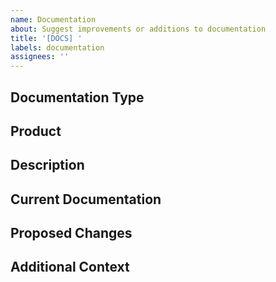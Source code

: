 ```yaml
---
name: Documentation
about: Suggest improvements or additions to documentation
title: '[DOCS] '
labels: documentation
assignees: ''
---
```


## Documentation Type
<!-- What type of documentation is this? (User Guide, API Reference, Developer Guide, etc.) -->

## Product
<!-- Which product's documentation is affected? (Taskake, Qultrix, AdminHub, CustomerConnect, Invantray, or Platform Core) -->

## Description
<!-- A clear and concise description of what needs to be added or improved in the documentation -->

## Current Documentation
<!-- Link to or describe the current documentation, if it exists -->

## Proposed Changes
<!-- Describe the changes or additions you'd like to see -->

## Additional Context
<!-- Add any other context or screenshots about the documentation request here -->
